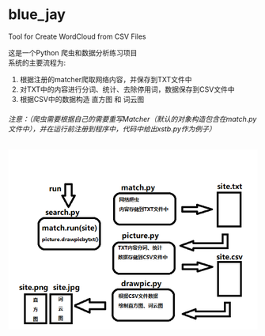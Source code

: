 # blue_jay
Tool for Create WordCloud from CSV Files

这是一个Python 爬虫和数据分析练习项目  
系统的主要流程为:
1. 根据注册的matcher爬取网络内容，并保存到TXT文件中
2. 对TXT中的内容进行分词、统计、去除停用词，数据保存到CSV文件中
3. 根据CSV中的数据构造 直方图 和 词云图

###### 注意：（爬虫需要根据自己的需要重写Matcher（默认的对象构造包含在match.py文件中），并在运行前注册到程序中，代码中给出xstb.py作为例子）

![Image text](https://github.com/viny321/blue_jay/blob/master/image.png)
